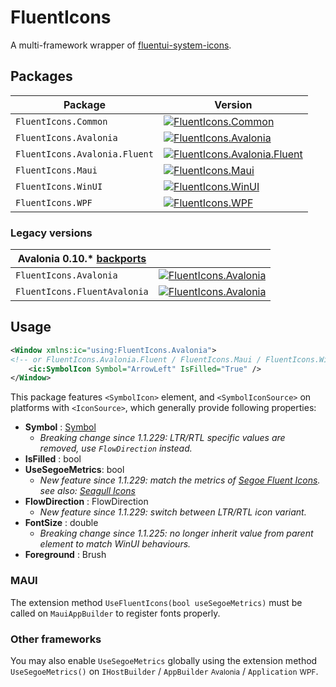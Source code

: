 # FluentIcons

A multi-framework wrapper of [fluentui-system-icons](https://github.com/microsoft/fluentui-system-icons).

## Packages

| Package                       | Version                                                                                                                                               |
| ----------------------------- | ----------------------------------------------------------------------------------------------------------------------------------------------------- |
| `FluentIcons.Common`          | [![FluentIcons.Common](https://badgen.net/nuget/v/FluentIcons.Common)](https://www.nuget.org/packages/FluentIcons.Common/)                            |
| `FluentIcons.Avalonia`        | [![FluentIcons.Avalonia](https://badgen.net/nuget/v/FluentIcons.Avalonia)](https://www.nuget.org/packages/FluentIcons.Avalonia/)                      |
| `FluentIcons.Avalonia.Fluent` | [![FluentIcons.Avalonia.Fluent](https://badgen.net/nuget/v/FluentIcons.Avalonia.Fluent)](https://www.nuget.org/packages/FluentIcons.Avalonia.Fluent/) |
| `FluentIcons.Maui`            | [![FluentIcons.Maui](https://badgen.net/nuget/v/FluentIcons.Maui)](https://www.nuget.org/packages/FluentIcons.Maui/)                                  |
| `FluentIcons.WinUI`           | [![FluentIcons.WinUI](https://badgen.net/nuget/v/FluentIcons.WinUI)](https://www.nuget.org/packages/FluentIcons.WinUI/)                               |
| `FluentIcons.WPF`             | [![FluentIcons.WPF](https://badgen.net/nuget/v/FluentIcons.WPF)](https://www.nuget.org/packages/FluentIcons.WPF/)                                     |

### Legacy versions

| Avalonia 0.10.* [backports](https://github.com/davidxuang/FluentIcons/tree/avalonia-v0.10) |                                                                                                                                       |
| ------------------------------------------------------------------------------------------ | ------------------------------------------------------------------------------------------------------------------------------------- |
| `FluentIcons.Avalonia`                                                                     | [![FluentIcons.Avalonia](https://badgen.net/badge/nuget/v1.1.203)](https://www.nuget.org/packages/FluentIcons.Avalonia/1.1.203)       |
| `FluentIcons.FluentAvalonia`                                                               | [![FluentIcons.Avalonia](https://badgen.net/badge/nuget/v1.1.203)](https://www.nuget.org/packages/FluentIcons.FluentAvalonia/1.1.203) |

## Usage

```xml
<Window xmlns:ic="using:FluentIcons.Avalonia">
<!-- or FluentIcons.Avalonia.Fluent / FluentIcons.Maui / FluentIcons.WinUI / FluentIcons.WPF -->
    <ic:SymbolIcon Symbol="ArrowLeft" IsFilled="True" />
</Window>
```

This package features `<SymbolIcon>` element, and `<SymbolIconSource>` on platforms with `<IconSource>`, which generally provide following properties:

- **Symbol** : [Symbol](./FluentIcons.Common/Symbol.cs)
    - *Breaking change since 1.1.229: LTR/RTL specific values are removed, use `FlowDirection` instead.*
- **IsFilled** : bool
- **UseSegoeMetrics**: bool
    - *New feature since 1.1.229: match the metrics of [Segoe Fluent Icons](https://learn.microsoft.com/en-us/windows/apps/design/style/segoe-fluent-icons-font). see also: [Seagull Icons](./seagull-icons/README.md)*
- **FlowDirection** : FlowDirection
    - *New feature since 1.1.229: switch between LTR/RTL icon variant.*
- **FontSize** : double
    - *Breaking change since 1.1.225: no longer inherit value from parent element to match WinUI behaviours.*
- **Foreground** : Brush

### MAUI
The extension method `UseFluentIcons(bool useSegoeMetrics)` must be called on `MauiAppBuilder` to register fonts properly.

### Other frameworks
You may also enable `UseSegoeMetrics` globally using the extension method `UseSegoeMetrics()` on `IHostBuilder` / `AppBuilder` <small>Avalonia</small> / `Application` <small>WPF</small>.
